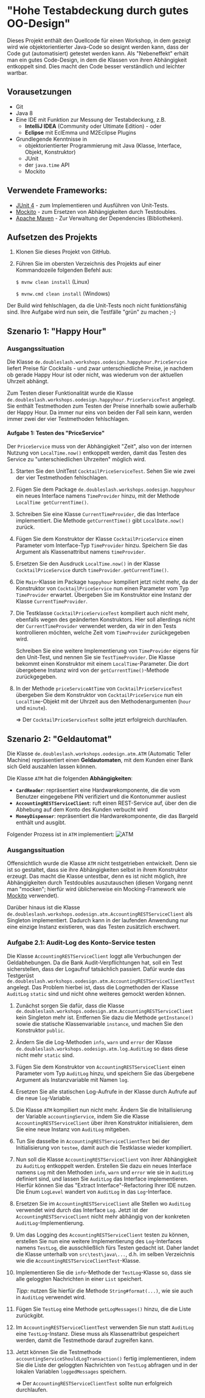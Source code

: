 # "Hohe Testabdeckung durch gutes OO-Design"

Dieses Projekt enthält den Quellcode für einen Workshop, in dem gezeigt wird wie objektorientierter Java-Code
so designt werden kann, dass der Code gut (automatisiert) getestet werden kann. Als "Nebeneffekt" erhält man
ein gutes Code-Design, in dem die Klassen von ihren Abhängigkeit entkoppelt sind. Dies macht den Code besser 
verständlich und leichter wartbar.

## Vorausetzungen

* Git
* Java 8
* Eine IDE mit Funktion zur Messung der Testabdeckung, z.B.
  * __IntelliJ IDEA__ (Community oder Ultimate Edition) - oder
  * __Eclipse__ mit EclEmma und M2Eclipse Plugins
* Grundlegende Kenntnisse in 
  * objektorientierter Programmierung mit Java (Klasse, Interface, Objekt, Konstruktor)
  * JUnit
  * der `java.time` API
  * Mockito
 
## Verwendete Frameworks:
 
* [JUnit 4](https://junit.org/junit4/) - zum Implementieren und Ausführen von Unit-Tests.
* [Mockito](https://site.mockito.org/) - zum Ersetzen von Abhängigkeiten durch Testdoubles.
* [Apache Maven](https://maven.apache.org/) - Zur Verwaltung der Dependencies (Bibliotheken).

## Aufsetzen des Projekts

1. Klonen Sie dieses Projekt von GitHub.
1. Führen Sie im obersten Verzeichnis des Projekts auf einer Kommandozeile folgenden Befehl aus:

   ```$ mvnw clean install``` (Linux)

   ```$ mvnw.cmd clean install``` (Windows)

Der Build wird fehlschlagen, da die Unit-Tests noch nicht funktionsfähig sind. Ihre Aufgabe wird nun sein, die Testfälle 
"grün" zu machen ;-)

## Szenario 1: "Happy Hour"

### Ausgangssituation

Die Klasse `de.doubleslash.workshops.oodesign.happyhour.PriceService` liefert Preise für Cocktails -
und zwar unterschiedliche Preise, je nachdem ob gerade Happy Hour ist oder nicht, was wiederum von der aktuellen Uhrzeit abhängt. 

Zum Testen dieser Funktionalität wurde die Klasse `de.doubleslash.workshops.oodesign.happyhour.PriceServiceTest`
angelegt. Sie enthält Testmethoden zum Testen der Preise innerhalb sowie außerhalb der Happy Hour. Da immer nur eins
von beiden der Fall sein kann, werden immer zwei der vier Testmethoden fehlschlagen. 

#### Aufgabe 1: Testen des "PriceService"

Der `PriceService` muss von der Abhängigkeit "Zeit", also von der internen Nutzung von `LocalTime.now()` entkoppelt werden, 
damit das Testen des Service zu "unterschiedlichen Uhrzeiten" möglich wird.

1. Starten Sie den UnitTest `CocktailPriceServiceTest`. Sehen Sie wie zwei der vier Testmethoden fehlschlagen.
1. Fügen Sie dem Package `de.doubleslash.workshops.oodesign.happyhour` ein neues Interface namens `TimeProvider` hinzu, 
   mit der Methode `LocalTime getCurrentTime()`.
1. Schreiben Sie eine Klasse `CurrentTimeProvider`, die das Interface implementiert. Die Methode `getCurrentTime()` gibt
   `LocalDate.now()` zurück.
1. Fügen Sie dem Konstruktor der Klasse `CocktailPriceService` einen Parameter vom Interface-Typ `TimeProvider`
   hinzu. Speichern Sie das Argument als Klassenattribut namens `timeProvider`.
1. Ersetzen Sie den Ausdruck `LocalTime.now()` in der Klasse `CocktailPriceService` durch `timeProvider.getCurrentTime()`.
1. Die `Main`-Klasse im Package `happyhour` kompiliert jetzt nicht mehr, da der Konstruktor von `CocktailPriceService` nun 
   einen Parameter vom Typ `TimeProvider` erwartet. Übergeben Sie im Konstruktor eine Instanz der Klasse `CurrentTimeProvider`. 
1. Die Testklasse `CocktailPriceServiceTest` kompiliert auch nicht mehr, ebenfalls wegen des geänderten Konstruktors.
   Hier soll allerdings nicht der `CurrentTimeProvider` verwendet werden, da wir in den Tests kontrollieren möchten, welche
   Zeit vom `TimeProvider` zurückgegeben wird. 
   
   Schreiben Sie eine weitere Implementierung von `TimeProvider` eigens für den Unit-Test, und nennen Sie 
   sie `TestTimeProvider`. Die Klasse bekommt einen Konstruktor mit einem `LocalTime`-Parameter. Die dort übergebene Instanz
   wird von der `getCurrentTime()`-Methode zurückgegeben.
1. In der Methode `priceServiceAtTime` von `CocktailPriceServiceTest` übergeben Sie dem Konstruktor von `CocktailPriceService`
   nun ein `LocalTime`-Objekt mit der Uhrzeit aus den Methodenargumenten (`hour` und `minute`).
   
   => Der `CocktailPriceServiceTest` sollte jetzt erfolgreich durchlaufen. 

## Szenario 2: "Geldautomat"

Die Klasse `de.doubleslash.workshops.oodesign.atm.ATM` (Automatic Teller Machine) repräsentiert 
einen **Geldautomaten**, mit dem Kunden einer Bank sich Geld auszahlen lassen können. 

Die Klasse `ATM` hat die folgenden **Abhängigkeiten**:

* **`CardReader`**: repräsentiert eine Hardwarekomponente, die die vom Benutzer eingegebene PIN verifiziert 
    und die Kontonummer ausliest
* **`AccountingRESTServiceClient`**: ruft einen REST-Service auf, über den die Abhebung auf dem Konto des Kunden verbucht wird
* **`MoneyDispenser`**: repräsentiert die Hardwarekomponente, die das Bargeld enthält und ausgibt.

Folgender Prozess ist in `ATM` implementiert:
![ATM](./src/UML/atm-sequence.png)

### Ausgangssituation

Offensichtlich wurde die Klasse `ATM` nicht testgetrieben entwickelt. Denn sie ist so gestaltet, 
dass sie ihre Abhängigkeiten selbst in ihrem Konstruktor erzeugt. Das macht die Klasse untestbar, denn
es ist nicht möglich, ihre Abhängigkeiten durch Testdoubles auszutauschen (diesen Vorgang nennt man
"mocken"; hierfür wird üblicherweise ein Mocking-Framework wie [Mockito](https://site.mockito.org/) verwendet).

Darüber hinaus ist die Klasse `de.doubleslash.workshops.oodesign.atm.AccountingRESTServiceClient` als 
Singleton implementiert. Dadurch kann in der laufenden Anwendung nur eine einzige Instanz existieren,
was das Testen zusätzlich erschwert.  

### Aufgabe 2.1: Audit-Log des Konto-Service testen

Die Klasse `AccountingRESTServiceClient` loggt alle Verbuchungen der Geldabhebungen. 
Da die Bank Audit-Verpflichtungen hat, soll ein Test sicherstellen, dass der Logaufruf tatsächlich passiert. 
Dafür wurde das Testgerüst `de.doubleslash.workshops.oodesign.atm.AccountingRESTServiceClientTest` angelegt.
Das Problem hierbei ist, dass die Logmethoden der Klasse `AuditLog` `static` sind 
und nicht ohne weiteres gemockt werden können.

1. Zunächst sorgen Sie dafür, dass die Klasse `de.doubleslash.workshops.oodesign.atm.AccountingRESTServiceClient` 
   kein Singleton mehr ist. Entfernen Sie dazu die Methode `getInstance()` sowie die statische Klassenvariable 
   `instance`, und machen Sie den Konstruktor `public`.
1. Ändern Sie die Log-Methoden `info`, `warn` und `error` der Klasse `de.doubleslash.workshops.oodesign.atm.log.AuditLog` 
   so dass diese nicht mehr `static` sind.
1. Fügen Sie dem Konstruktor von `AccountingRESTServiceClient` einen Parameter vom Typ `AuditLog` hinzu, und speichern Sie das 
   übergebene Argument als Instanzvariable mit Namen `log`.
1. Ersetzen Sie alle statischen Log-Aufrufe in der Klasse durch Aufrufe auf die neue `log`-Variable.
1. Die Klasse `ATM` kompiliert nun nicht mehr. Ändern Sie die Initailisierung der Variable `accountingService`, indem Sie 
   die Klasse `AccountingRESTServiceClient` über ihren Konstruktor initialisieren, dem Sie eine neue Instanz von `AuditLog` 
   mitgeben.
1. Tun Sie dasselbe in `AccountingRESTServiceClientTest` bei der Initialisierung von `testee`, damit auch die Testklasse 
   wieder kompiliert.
1. Nun soll die Klasse `AccountingRESTServiceClient` von ihrer Abhängigkeit zu `AuditLog` entkoppelt werden. Erstellen Sie 
   dazu ein neues Interface namens `Log` mit den Methoden `info`, `warn` und `error` wie sie in `AuditLog` definiert sind, 
   und lassen Sie `AuditLog` das Interface implementieren.
   Hierfür können Sie das "Extract Interface"-Refactoring Ihrer IDE nutzen. Die Enum `LogLevel` wandert von `AuditLog` 
   in das `Log`-Interface.
1. Ersetzen Sie im `AccountingRESTServiceClient` alle Stellen wo `AuditLog` verwendet wird durch das Interface `Log`. 
   Jetzt ist der `AccountingRESTServiceClient` nicht mehr abhängig von der konkreten `AuditLog`-Implementierung.
1. Um das Logging des `AccountingRESTServiceClient` testen zu können, erstellen Sie nun eine weitere Implementierung des
   `Log`-Interfaces namens `TestLog`, die ausschließlich fürs Testen gedacht ist. Daher landet die Klasse unterhalb von 
   `src\test\java\...`, d.h. im selben Verzeichnis wie die `AccountingRESTServiceClientTest`-Klasse.
1. Implementieren Sie die `info`-Methode der `TestLog`-Klasse so, dass sie alle geloggten Nachrichten in einer `List` 
   speichert.
   
   _Tipp:_ nutzen Sie hierfür die Methode `String#format(...)`, wie sie auch in `AuditLog` verwendet wird. 
1. Fügen Sie `TestLog` eine Methode `getLogMessages()` hinzu, die die Liste zurückgibt.
1. Im `AccountingRESTServiceClientTest` verwenden Sie nun statt `AuditLog` eine `TestLog`-Instanz. Diese muss als 
   Klassenattribut gespeichert werden, damit die Testmethode darauf zugreifen kann.
1. Jetzt können Sie die Testmethode `accountingServiceShouldLogTransaction()` fertig implementieren, indem Sie 
   die Liste der geloggten Nachrichten von `TestLog` abfragen und in der lokalen Variablen `loggedMessages` speichern.
   
   => Der `AccountingRESTServiceClientTest` sollte nun erfolgreich durchlaufen.
